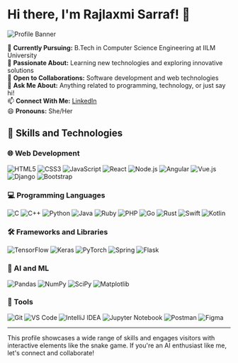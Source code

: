 # Hi there, I'm Rajlaxmi Sarraf! 👋

![Profile Banner](https://via.placeholder.com/800x200.png?text=Rajlaxmi+Sarraf's+GitHub+Profile)

🔭 **Currently Pursuing:** B.Tech in Computer Science Engineering at IILM University  
🌱 **Passionate About:** Learning new technologies and exploring innovative solutions  
👯 **Open to Collaborations:** Software development and web technologies  
💬 **Ask Me About:** Anything related to programming, technology, or just say hi!  
📫 **Connect With Me:** [LinkedIn](#)  
😄 **Pronouns:** She/Her  

## 🚀 Skills and Technologies

### 🌐 Web Development
![HTML5](https://via.placeholder.com/100x50.png?text=HTML5) ![CSS3](https://via.placeholder.com/100x50.png?text=CSS3) ![JavaScript](https://via.placeholder.com/100x50.png?text=JavaScript) ![React](https://via.placeholder.com/100x50.png?text=React) ![Node.js](https://via.placeholder.com/100x50.png?text=Node.js) ![Angular](https://via.placeholder.com/100x50.png?text=Angular) ![Vue.js](https://via.placeholder.com/100x50.png?text=Vue.js) ![Django](https://via.placeholder.com/100x50.png?text=Django) ![Bootstrap](https://via.placeholder.com/100x50.png?text=Bootstrap)

### 💻 Programming Languages
![C](https://via.placeholder.com/100x50.png?text=C) ![C++](https://via.placeholder.com/100x50.png?text=C++) ![Python](https://via.placeholder.com/100x50.png?text=Python) ![Java](https://via.placeholder.com/100x50.png?text=Java) ![Ruby](https://via.placeholder.com/100x50.png?text=Ruby) ![PHP](https://via.placeholder.com/100x50.png?text=PHP) ![Go](https://via.placeholder.com/100x50.png?text=Go) ![Rust](https://via.placeholder.com/100x50.png?text=Rust) ![Swift](https://via.placeholder.com/100x50.png?text=Swift) ![Kotlin](https://via.placeholder.com/100x50.png?text=Kotlin)

### 🛠️ Frameworks and Libraries
![TensorFlow](https://via.placeholder.com/100x50.png?text=TensorFlow) ![Keras](https://via.placeholder.com/100x50.png?text=Keras) ![PyTorch](https://via.placeholder.com/100x50.png?text=PyTorch) ![Spring](https://via.placeholder.com/100x50.png?text=Spring) ![Flask](https://via.placeholder.com/100x50.png?text=Flask)

### 🤖 AI and ML
![Pandas](https://via.placeholder.com/100x50.png?text=Pandas) ![NumPy](https://via.placeholder.com/100x50.png?text=NumPy) ![SciPy](https://via.placeholder.com/100x50.png?text=SciPy) ![Matplotlib](https://via.placeholder.com/100x50.png?text=Matplotlib)

### 🔧 Tools
![Git](https://via.placeholder.com/100x50.png?text=Git) ![VS Code](https://via.placeholder.com/100x50.png?text=VS+Code) ![IntelliJ IDEA](https://via.placeholder.com/100x50.png?text=IntelliJ+IDEA) ![Jupyter Notebook](https://via.placeholder.com/100x50.png?text=Jupyter+Notebook) ![Postman](https://via.placeholder.com/100x50.png?text=Postman) ![Figma](https://via.placeholder.com/100x50.png?text=Figma)

---

This profile showcases a wide range of skills and engages visitors with interactive elements like the snake game. If you're an AI enthusiast like me, let's connect and collaborate!

